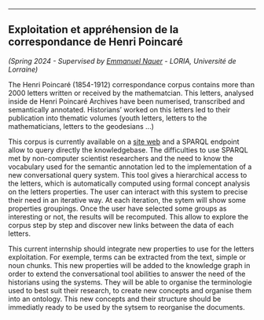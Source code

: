 ----

## Exploitation et appréhension de la correspondance de Henri Poincaré

*(Spring 2024 - Supervised by [Emmanuel Nauer](https://members.loria.fr/ENauer/) - LORIA, Université de Lorraine)*

The Henri Poincaré (1854-1912) correspondance corpus contains more than 2000 letters written or received by the mathematcian. This letters, analysed inside de Henri Poincaré Archives have been numerised, transcribed and semantically annotated. Historians’ worked on this letters led to their publication into thematic volumes (youth letters, letters to the mathematicians, letters to the geodesians ...)

This corpus is currently available on a [site web](https://henripoincare.fr/) and a SPARQL endpoint allow to query directly the knowledgebase. The difficulties to use SPARQL met by non-computer scientist researchers and the need to know the vocabulary used for the semantic annotation led to the implementation of a new conversational query system. This tool gives a hierarchical access to the letters, which is automatically computed using formal concept analysis on the letters properties. The user can interact with this system to precise their need in an iterative way. At each iteration, the sytem will show some properties groupings. Once the user have selected some groups as interesting or not, the results will be recomputed. This allow to explore the corpus step by step and discover new links between the data of each letters.

This current internship should integrate new properties to use for the letters exploitation. For exemple, terms can be extracted from the text, simple or noun chunks. This new properties will be added to the knowledge graph in order to extend the conversational tool abilities to answer the need of the historians using the systems. They will be able to organise the terminologie used to best suit their research, to create new concepts and organise them into an ontology. This new concepts and their structure should be immediatly ready to be used by the sytsem to reorganise the documents.


